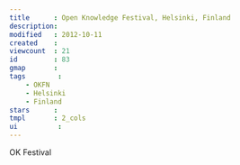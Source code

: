 ```yaml
---
title      : Open Knowledge Festival, Helsinki, Finland
description: 
modified   : 2012-10-11
created    : 
viewcount  : 21
id         : 83
gmap       : 
tags        :
    - OKFN
    - Helsinki
    - Finland
stars      : 
tmpl       : 2_cols
ui			: 
---
```


OK Festival
